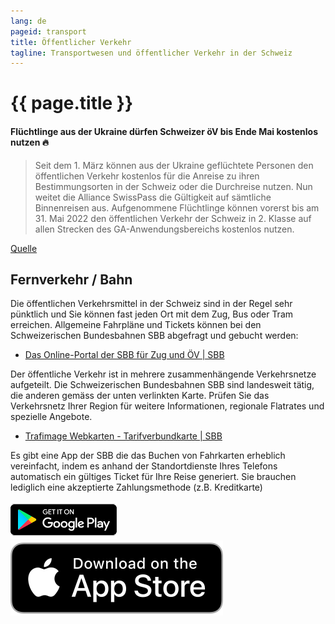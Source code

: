 ```yaml
---
lang: de
pageid: transport
title: Öffentlicher Verkehr
tagline: Transportwesen und öffentlicher Verkehr in der Schweiz
---
```

# {{ page.title }}

#### Flüchtlinge aus der Ukraine dürfen Schweizer öV bis Ende Mai kostenlos nutzen :fire:
>Seit dem 1. März können aus der Ukraine geflüchtete Personen den öffentlichen Verkehr kostenlos für die Anreise zu ihren Bestimmungsorten in der Schweiz oder die Durchreise nutzen. Nun weitet die Alliance SwissPass die Gültigkeit auf sämtliche Binnenreisen aus. Aufgenommene Flüchtlinge können vorerst bis am 31. Mai 2022 den öffentlichen Verkehr der Schweiz in 2. Klasse auf allen Strecken des GA-Anwendungsbereichs kostenlos nutzen.

[Quelle](https://www.allianceswisspass.ch/de/tarife-vorschriften/tarifmassnahmen/Fluechtende-aus-der-Ukraine-duerfen-Schweizer-oeV-gratis-nutzen)

## Fernverkehr / Bahn
Die öffentlichen Verkehrsmittel in der Schweiz sind in der Regel sehr pünktlich und Sie können fast jeden Ort mit dem Zug, Bus oder Tram erreichen.
Allgemeine Fahrpläne und Tickets können bei den Schweizerischen Bundesbahnen SBB abgefragt und gebucht werden:
- [Das Online-Portal der SBB für Zug und ÖV \| SBB](https://www.sbb.ch/de)

Der öffentliche Verkehr ist in mehrere zusammenhängende Verkehrsnetze aufgeteilt. Die Schweizerischen Bundesbahnen SBB sind landesweit tätig,
die anderen gemäss der unten verlinkten Karte. Prüfen Sie das Verkehrsnetz Ihrer Region für weitere Informationen, regionale Flatrates und spezielle Angebote.
- [Trafimage Webkarten - Tarifverbundkarte \| SBB](https://maps.trafimage.ch/ch.sbb.tarifverbundkarte.public?lang=de&layers=&x=886782.37&y=5927760.1&z=8)

Es gibt eine App der SBB die das Buchen von Fahrkarten erheblich vereinfacht, indem es anhand der Standortdienste Ihres
Telefons automatisch ein gültiges Ticket für Ihre Reise generiert. Sie brauchen lediglich eine akzeptierte Zahlungsmethode (z.B. Kreditkarte)

[![SBB Android App](/assets/img/googleplay.png)](https://play.google.com/store/apps/details?id=ch.sbb.mobile.android.b2c&hl=de_CH&gl=US)
[![SBB iOS App](/assets/img/appstore.svg)](https://apps.apple.com/ch/app/sbb-mobile/id294855237)
